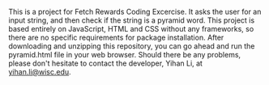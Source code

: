 This is a project for Fetch Rewards Coding Excercise. It asks the user for an input string, and then check if the string is a pyramid word. This project is based entirely on JavaScript, HTML and CSS without any frameworks, so there are no specific requirements for package installation. After downloading and unzipping this repository, you can go ahead and run the pyramid.html file in your web browser. Should there be any problems, please don't hesitate to contact the developer, Yihan Li, at yihan.li@wisc.edu.
